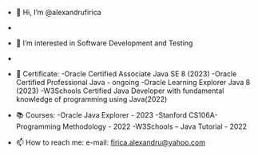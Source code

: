 - 👋 Hi, I’m @alexandrufirica
- 
- 👀 I’m interested in Software Development and Testing
- 
- 📜 Certificate: -Oracle Certified Associate Java SE 8 (2023)
                  -Oracle Certified Professional Java - ongoing
                  -Oracle Learning Explorer Java 8 (2023)
                  -W3Schools Certified Java Developer with fundamental knowledge of programming using Java(2022)

                  
                  
- 📚 Courses: -Oracle Java Explorer - 2023
              -Stanford CS106A-Programming Methodology - 2022
              -W3Schools – Java Tutorial - 2022
              
- 📫 How to reach me: e-mail: firica.alexandru@yahoo.com


